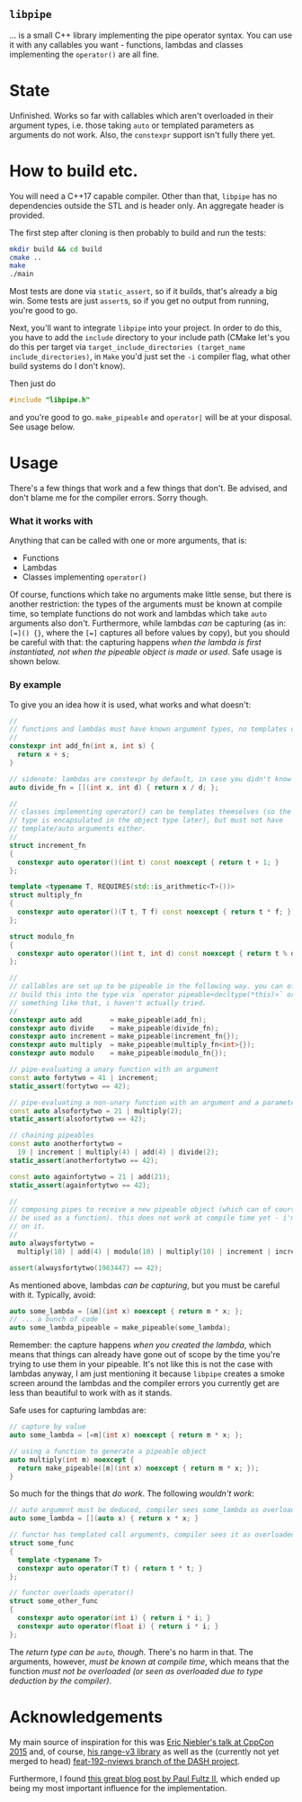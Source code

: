`libpipe`
--

... is a small C++ library implementing the pipe operator syntax. You can use
it with any callables you want - functions, lambdas and classes implementing the
`operator()` are all fine.


State
==
Unfinished. Works so far with callables which aren't overloaded in their
argument types, i.e. those taking `auto` or templated parameters as arguments
do not work. Also, the `constexpr` support isn't fully there yet.


How to build etc.
==
You will need a C++17 capable compiler. Other than that, `libpipe` has no
dependencies outside the STL and is header only. An aggregate header is
provided.

The first step after cloning is then probably to build and run the tests:

```bash
mkdir build && cd build
cmake ..
make
./main
```

Most tests are done via `static_assert`, so if it builds, that's already a big
win. Some tests are just `assert`s, so if you get no output from running,
you're good to go.

Next, you'll want to integrate `libpipe` into your project. In order to do
this, you have to add the `include` directory to your include path (CMake let's
you do this per target via `target_include_directories (target_name
include_directories)`, in `Make` you'd just set the `-i` compiler flag, what
other build systems do I don't know).

Then just do

```c++
#include "libpipe.h"
```

and you're good to go. `make_pipeable` and `operator|` will be at your
disposal. See usage below.


Usage
==
There's a few things that work and a few things that don't. Be advised, and
don't blame me for the compiler errors. Sorry though.

### What it works with
Anything that can be called with one or more arguments, that is:

- Functions
- Lambdas
- Classes implementing `operator()`

Of course, functions which take no arguments make little sense, but there is
another restriction: the types of the arguments must be known at compile time,
so template functions do not work and lambdas which take `auto` arguments also
don't. Furthermore, while lambdas _can_ be capturing (as in: `[=]() {}`, where
the `[=]` captures all before values by copy), but you should be careful with
that: the capturing happens _when the lambda is first instantiated, not when
the pipeable object is made or used_. Safe usage is shown below.

### By example
To give you an idea how it is used, what works and what doesn't:

```c++
//
// functions and lambdas must have known argument types, no templates or auto.
//
constexpr int add_fn(int x, int s) {
  return x + s;
}

// sidenote: lambdas are constexpr by default, in case you didn't know - neato!
auto divide_fn = [](int x, int d) { return x / d; };

//
// classes implementing operator() can be templates themselves (so the argument
// type is encapsulated in the object type later), but must not have
// template/auto arguments either.
//
struct increment_fn
{
  constexpr auto operator()(int t) const noexcept { return t + 1; }
};

template <typename T, REQUIRES(std::is_arithmetic<T>())>
struct multiply_fn
{
  constexpr auto operator()(T t, T f) const noexcept { return t * f; }
};

struct modulo_fn
{
  constexpr auto operator()(int t, int d) const noexcept { return t % d; }
};

//
// callables are set up to be pipeable in the following way. you can of course
// build this into the type via `operator pipeable<decltype(*this)>` or
// something like that, i haven't actually tried.
//
constexpr auto add       = make_pipeable(add_fn);
constexpr auto divide    = make_pipeable(divide_fn);
constexpr auto increment = make_pipeable(increment_fn{});
constexpr auto multiply  = make_pipeable(multiply_fn<int>{});
constexpr auto modulo    = make_pipeable(modulo_fn{});

// pipe-evaluating a unary function with an argument
const auto fortytwo = 41 | increment;
static_assert(fortytwo == 42);

// pipe-evaluating a non-unary function with an argument and a parameter
const auto alsofortytwo = 21 | multiply(2);
static_assert(alsofortytwo == 42);

// chaining pipeables
const auto anotherfortytwo =
  19 | increment | multiply(4) | add(4) | divide(2);
static_assert(anotherfortytwo == 42);

const auto againfortytwo = 21 | add(21);
static_assert(againfortytwo == 42);

//
// composing pipes to receive a new pipeable object (which can of course also
// be used as a function). this does not work at compile time yet - i'm working
// on it.
//
auto alwaysfortytwo =
  multiply(10) | add(4) | modulo(10) | multiply(10) | increment | increment;

assert(alwaysfortytwo(1983447) == 42);
```

As mentioned above, lambdas _can be capturing_, but you must be careful with
it. Typically, avoid:

```c++
auto some_lambda = [&m](int x) noexcept { return m * x; };
// ... a bunch of code
auto some_lambda_pipeable = make_pipeable(some_lambda);
```

Remember: the capture happens _when you created the lambda_, which means that
things can already have gone out of scope by the time you're trying to use them
in your pipeable. It's not like this is not the case with lambdas anyway, I am
just mentioning it because `libpipe` creates a smoke screen around the lambdas
and the compiler errors you currently get are less than beautiful to work with
as it stands.

Safe uses for capturing lambdas are:

```c++
// capture by value
auto some_lambda = [=m](int x) noexcept { return m * x; };

// using a function to generate a pipeable object
auto multiply(int m) noexcept {
  return make_pipeable([m](int x) noexcept { return m * x; });
}
```

So much for the things that _do work_. The following _wouldn't work_:

```c++
// auto argument must be deduced, compiler sees some_lambda as overloaded
auto some_lambda = [](auto x) { return x * x; }

// functor has templated call arguments, compiler sees it as overloaded
struct some_func
{
  template <typename T>
  constexpr auto operator(T t) { return t * t; }
};

// functor overloads operator()
struct some_other_func
{
  constexpr auto operator(int i) { return i * i; }
  constexpr auto operator(float i) { return i * i; }
};
```

The _return type can be `auto`, though_. There's no harm in that. The
arguments, however, _must be known at compile time_, which means that the
function _must not be overloaded (or seen as overloaded due to type deduction
by the compiler)_.


Acknowledgements
==
My main source of inspiration for this was [Eric Niebler's talk at CppCon
2015](https://www.youtube.com/watch?v=mFUXNMfaciE&t=2288s) and, of course, [his
range-v3 library](https://github.com/ericniebler/range-v3) as well as the
(currently not yet merged to head) [feat-192-nviews branch of the DASH
project](https://github.com/dash-project/dash/tree/feat-192-nviews).

Furthermore, I found [this great blog post by Paul Fultz
II](http://pfultz2.com/blog/2014/09/05/pipable-functions/), which ended up
being my most important influence for the implementation.

